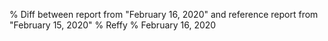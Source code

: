 % Diff between report from "February 16, 2020" and reference report from "February 15, 2020"
% Reffy
% February 16, 2020

